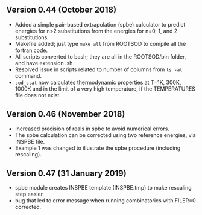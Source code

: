 ## Version 0.44 (October 2018)

- Added a simple pair-based extrapolation (spbe) calculator to predict energies for n>2 substitutions from the energies for n=0, 1, and 2 substitutions. 
- Makefile added; just type ```make all``` from ROOTSOD to compile all the fortran code.
- All scripts converted to bash; they are all in the ROOTSOD/bin folder, and have extension .sh
- Resolved issue in scripts related to number of columns from ```ls -al``` command.
- ```sod_stat``` now calculates thermodynamic properties at T=1K, 300K, 1000K and in the limit of a very high temperature, if the TEMPERATURES file does not exist.

## Version 0.46 (November 2018)

- Increased precision of reals in spbe to avoid numerical errors. 	
- The spbe calculation can be corrected using two reference energies, via INSPBE file.   
- Example 1 was changed to illustrate the spbe procedure (including rescaling).

## Version 0.47 (31 January 2019)
- spbe module creates INSPBE template (INSPBE.tmp) to make rescaling step easier. 
- bug that led to error message when running combinatorics with FILER=0 corrected. 
